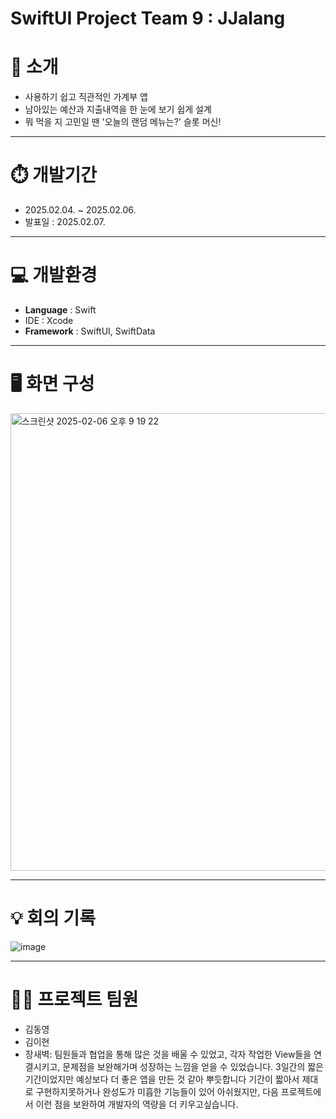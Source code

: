 # SwiftUI Project Team 9 : JJalang

# **📝 소개**

- 사용하기 쉽고 직관적인 가계부 앱
- 남아있는 예산과 지출내역을 한 눈에 보기 쉽게 설계
- 뭐 먹을 지 고민일 땐 '오늘의 랜덤 메뉴는?' 슬롯 머신!
---

# ⏱️ 개발기간

- 2025.02.04. ~ 2025.02.06.
- 발표일 : 2025.02.07.

---

# **💻  개발환경**

- **Language** : Swift
- IDE : Xcode
- **Framework** : SwiftUI, SwiftData

---

# **🖥️ 화면 구성**

<img width="732" alt="스크린샷 2025-02-06 오후 9 19 22" src="https://github.com/user-attachments/assets/3be48b46-eee8-4cbb-a33a-7d68130e2e9c" />

---

# 💡 회의 기록

![image](https://github.com/user-attachments/assets/23cbadba-8f2f-4d3e-a996-aa1851b9fd8e)


---

# **🧑‍💻 프로젝트 팀원**

- 김동영
- 김이현
- 장새벽: 팀원들과 협업을 통해 많은 것을 배울 수 있었고, 각자 작업한 View들을 연결시키고, 문제점을 보완해가며 성장하는 느낌을 얻을 수 있었습니다.
  3일간의 짧은 기간이었지만 예상보다 더 좋은 앱을 만든 것 같아 뿌듯합니다
  기간이 짧아서 제대로 구현하지못하거나 완성도가 미흡한 기능들이 있어 아쉬웠지만, 
  다음 프로젝트에서 이런 점을 보완하여 개발자의 역량을 더 키우고싶습니다.
